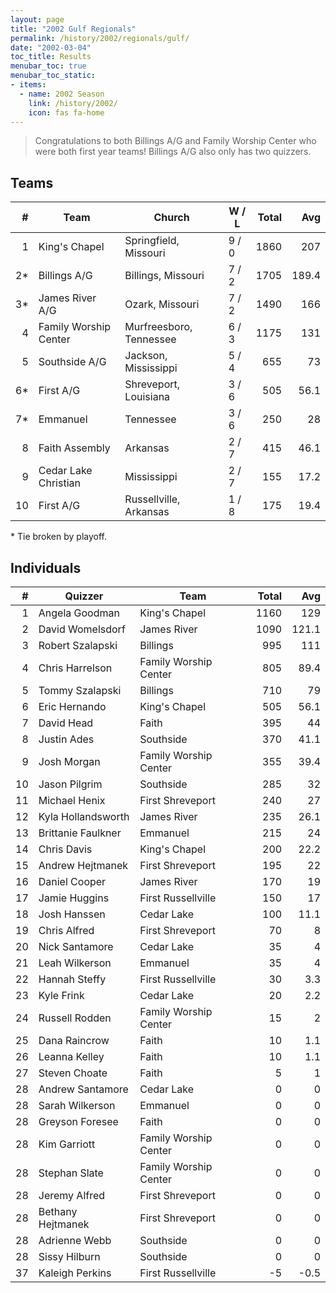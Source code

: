 ```yaml
---
layout: page
title: "2002 Gulf Regionals"
permalink: /history/2002/regionals/gulf/
date: "2002-03-04"
toc_title: Results
menubar_toc: true
menubar_toc_static:
- items:
  - name: 2002 Season
    link: /history/2002/
    icon: fas fa-home
---
```


> Congratulations to both Billings A/G and Family Worship Center who were both first year teams!  Billings A/G also only has two quizzers.

## Teams

|    # | Team                  | Church                  | W / L | Total |   Avg |
| ---: | --------------------- | ----------------------- | ----- | ----: | ----: |
|    1 | King's Chapel         | Springfield, Missouri   | 9 / 0 |  1860 |   207 |
|   2* | Billings A/G          | Billings, Missouri      | 7 / 2 |  1705 | 189.4 |
|   3* | James River A/G       | Ozark, Missouri         | 7 / 2 |  1490 |   166 |
|    4 | Family Worship Center | Murfreesboro, Tennessee | 6 / 3 |  1175 |   131 |
|    5 | Southside A/G         | Jackson, Mississippi    | 5 / 4 |   655 |    73 |
|   6* | First A/G             | Shreveport, Louisiana   | 3 / 6 |   505 |  56.1 |
|   7* | Emmanuel              | Tennessee               | 3 / 6 |   250 |    28 |
|    8 | Faith Assembly        | Arkansas                | 2 / 7 |   415 |  46.1 |
|    9 | Cedar Lake Christian  | Mississippi             | 2 / 7 |   155 |  17.2 |
|   10 | First A/G             | Russellville, Arkansas  | 1 / 8 |   175 |  19.4 |

\* Tie broken by playoff.

## Individuals

|    # | Quizzer            | Team                  | Total |   Avg |
| ---: | ------------------ | --------------------- | ----: | ----: |
|    1 | Angela Goodman     | King's Chapel         |  1160 |   129 |
|    2 | David Womelsdorf   | James River           |  1090 | 121.1 |
|    3 | Robert Szalapski   | Billings              |   995 |   111 |
|    4 | Chris Harrelson    | Family Worship Center |   805 |  89.4 |
|    5 | Tommy Szalapski    | Billings              |   710 |    79 |
|    6 | Eric Hernando      | King's Chapel         |   505 |  56.1 |
|    7 | David Head         | Faith                 |   395 |    44 |
|    8 | Justin Ades        | Southside             |   370 |  41.1 |
|    9 | Josh Morgan        | Family Worship Center |   355 |  39.4 |
|   10 | Jason Pilgrim      | Southside             |   285 |    32 |
|   11 | Michael Henix      | First Shreveport      |   240 |    27 |
|   12 | Kyla Hollandsworth | James River           |   235 |  26.1 |
|   13 | Brittanie Faulkner | Emmanuel              |   215 |    24 |
|   14 | Chris Davis        | King's Chapel         |   200 |  22.2 |
|   15 | Andrew Hejtmanek   | First Shreveport      |   195 |    22 |
|   16 | Daniel Cooper      | James River           |   170 |    19 |
|   17 | Jamie Huggins      | First Russellville    |   150 |    17 |
|   18 | Josh Hanssen       | Cedar Lake            |   100 |  11.1 |
|   19 | Chris Alfred       | First Shreveport      |    70 |     8 |
|   20 | Nick Santamore     | Cedar Lake            |    35 |     4 |
|   21 | Leah Wilkerson     | Emmanuel              |    35 |     4 |
|   22 | Hannah Steffy      | First Russellville    |    30 |   3.3 |
|   23 | Kyle Frink         | Cedar Lake            |    20 |   2.2 |
|   24 | Russell Rodden     | Family Worship Center |    15 |     2 |
|   25 | Dana Raincrow      | Faith                 |    10 |   1.1 |
|   26 | Leanna Kelley      | Faith                 |    10 |   1.1 |
|   27 | Steven Choate      | Faith                 |     5 |     1 |
|   28 | Andrew Santamore   | Cedar Lake            |     0 |     0 |
|   28 | Sarah Wilkerson    | Emmanuel              |     0 |     0 |
|   28 | Greyson Foresee    | Faith                 |     0 |     0 |
|   28 | Kim Garriott       | Family Worship Center |     0 |     0 |
|   28 | Stephan Slate      | Family Worship Center |     0 |     0 |
|   28 | Jeremy Alfred      | First Shreveport      |     0 |     0 |
|   28 | Bethany Hejtmanek  | First Shreveport      |     0 |     0 |
|   28 | Adrienne Webb      | Southside             |     0 |     0 |
|   28 | Sissy Hilburn      | Southside             |     0 |     0 |
|   37 | Kaleigh Perkins    | First Russellville    |    -5 |  -0.5 |
